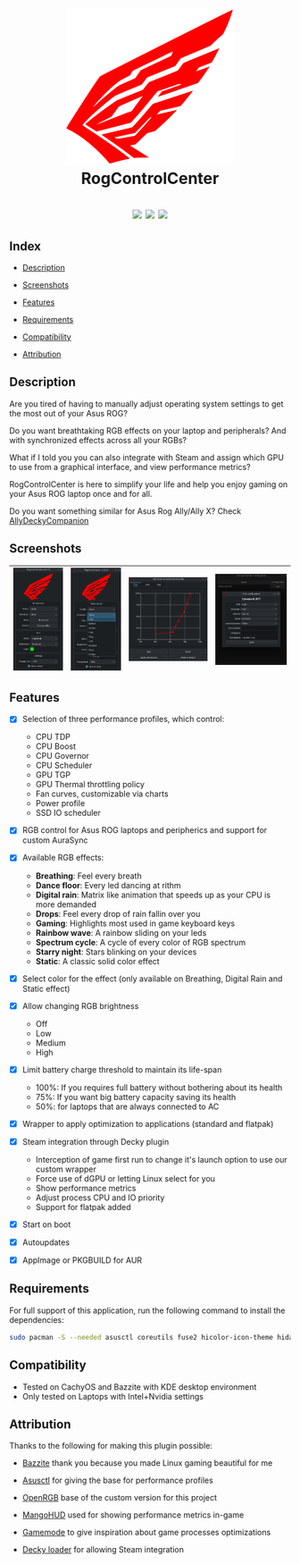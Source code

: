 <h1 align="center">
<img src="./resources/icons/icon.svg" alt="RogControlCenter logo" width="300">
  <br>
  RogControlCenter
  <br>  
  <p align="center">
    <a href="https://github.com/Emiliopg91/RogControlCenter/releases"><img src="https://img.shields.io/github/downloads/Emiliopg91/RogControlCenter/total" /></a>
    <a href="https://github.com/Emiliopg91/RogControlCenter/actions/workflows/release.yml"><img src="https://github.com/Emiliopg91/RogControlCenter/actions/workflows/release.yml/badge.svg" /></a>
    <a href="https://deepwiki.com/Emiliopg91/RogControlCenter"><img src="https://deepwiki.com/badge.svg" /></a>
    <br>
  </p>
</h1>

## Index

- [Description](#description)

- [Screenshots](#screenshots)
  
- [Features](#features)

- [Requirements](#requirements)

- [Compatibility](#compatibility)

- [Attribution](#attribution)

## Description

Are you tired of having to manually adjust operating system settings to get the most out of your Asus ROG?

Do you want breathtaking RGB effects on your laptop and peripherals? And with synchronized effects across all your RGBs?

What if I told you you can also integrate with Steam and assign which GPU to use from a graphical interface, and view performance metrics?

RogControlCenter is here to simplify your life and help you enjoy gaming on your Asus ROG laptop once and for all.

Do you want something similar for Asus Rog Ally/Ally X? Check [AllyDeckyCompanion](https://github.com/Emiliopg91/AllyDeckyCompanion/)

## Screenshots
| ![Main Window](./resources/screenshots/main_window.png) | ![Schedulers](./resources/screenshots/schedulers.png) | ![Fan curve editor](./resources/screenshots/fan_editor.png) | ![Game configuration editor](./resources/screenshots/game_cfg.png) |
|---|---|---|---|


## Features

- [x] Selection of three performance profiles, which control:

  - CPU TDP
  - CPU Boost
  - CPU Governor
  - CPU Scheduler
  - GPU TGP
  - GPU Thermal throttling policy
  - Fan curves, customizable via charts
  - Power profile
  - SSD IO scheduler

- [x] RGB control for Asus ROG laptops and peripherics and support for custom AuraSync

- [x] Available RGB effects:

  - **Breathing**: Feel every breath
  - **Dance floor**: Every led dancing at rithm
  - **Digital rain**: Matrix like animation that speeds up as your CPU is more demanded
  - **Drops**: Feel every drop of rain fallin over you
  - **Gaming**: Highlights most used in game keyboard keys
  - **Rainbow wave**: A rainbow sliding on your leds
  - **Spectrum cycle**: A cycle of every color of RGB spectrum
  - **Starry night**: Stars blinking on your devices
  - **Static**: A classic solid color effect

- [x] Select color for the effect (only available on Breathing, Digital Rain and Static effect)

- [x] Allow changing RGB brightness

  - Off
  - Low
  - Medium
  - High

- [x] Limit battery charge threshold to maintain its life-span

  - 100%: If you requires full battery without bothering about its health
  - 75%: If you want big battery capacity saving its health
  - 50%: for laptops that are always connected to AC

- [x] Wrapper to apply optimization to applications (standard and flatpak)

- [x] Steam integration through Decky plugin

  - Interception of game first run to change it's launch option to use our custom wrapper
  - Force use of dGPU or letting Linux select for you
  - Show performance metrics
  - Adjust process CPU and IO priority
  - Support for flatpak added

- [x] Start on boot

- [x] Autoupdates

- [x] AppImage or PKGBUILD for AUR

## Requirements

For full support of this application, run the following command to install the dependencies:

```bash
sudo pacman -S --needed asusctl coreutils fuse2 hicolor-icon-theme hidapi libsecret libusb mbedtls power-profiles-daemon python python-pip qt5-base qt5-tools qt6-base qt6-charts qt6-svg scx-scheds upower
```

## Compatibility

- Tested on CachyOS and Bazzite with KDE desktop environment
- Only tested on Laptops with Intel+Nvidia settings

## Attribution

Thanks to the following for making this plugin possible:

- [Bazzite](https://github.com/ublue-os/bazzite/) thank you because you made Linux gaming beautiful for me

- [Asusctl](https://gitlab.com/asus-linux/asusctl/) for giving the base for performance profiles

- [OpenRGB](https://gitlab.com/CalcProgrammer1/OpenRGB/) base of the custom version for this project

- [MangoHUD](https://github.com/flightlessmango/MangoHud/) used for showing performance metrics in-game

- [Gamemode](https://github.com/FeralInteractive/gamemode/) to give inspiration about game processes optimizations

- [Decky loader](https://github.com/SteamDeckHomebrew/decky-loader/) for allowing Steam integration
